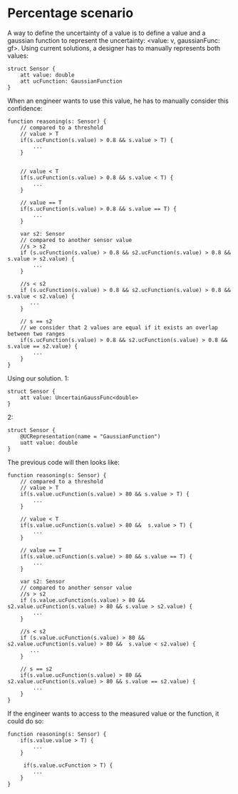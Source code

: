 # Percentage scenario

A way to define the uncertainty of a value is to define a value and a gaussian function to represent the uncertainty: <value: v, gaussianFunc: gf>.
Using current solutions, a designer has to manually represents both values:

```
struct Sensor {
    att value: double
    att ucFunction: GaussianFunction
}
```

When an engineer wants to use this value, he has to manually consider this confidence:

```
function reasoning(s: Sensor) {
    // compared to a threshold
    // value > T
    if(s.ucFunction(s.value) > 0.8 && s.value > T) {
        ...
    }


    // value < T
    if(s.ucFunction(s.value) > 0.8 && s.value < T) {
        ...
    }

    // value == T
    if(s.ucFunction(s.value) > 0.8 && s.value == T) {
        ...
    }

    var s2: Sensor
    // compared to another sensor value
    //s > s2
    if (s.ucFunction(s.value) > 0.8 && s2.ucFunction(s.value) > 0.8 && s.value > s2.value) {
        ...
    }

    //s < s2
    if (s.ucFunction(s.value) > 0.8 && s2.ucFunction(s.value) > 0.8 && s.value < s2.value) {
       ...
    }

    // s == s2
    // we consider that 2 values are equal if it exists an overlap between two ranges
    if(s.ucFunction(s.value) > 0.8 && s2.ucFunction(s.value) > 0.8 && s.value == s2.value) {
        ...
    }
}
```

Using our solution.
1:
```
struct Sensor {
    att value: UncertainGaussFunc<double>
}
```

2:
```
struct Sensor {
    @UCRepresentation(name = "GaussianFunction")
    uatt value: double
}
```

The previous code will then looks like:
```
function reasoning(s: Sensor) {
    // compared to a threshold
    // value > T
    if(s.value.ucFunction(s.value) > 80 && s.value > T) {
        ...
    }

    // value < T
    if(s.value.ucFunction(s.value) > 80 &&  s.value > T) {
        ...
    }

    // value == T
    if(s.value.ucFunction(s.value) > 80 && s.value == T) {
        ...
    }

    var s2: Sensor
    // compared to another sensor value
    //s > s2
    if (s.value.ucFunction(s.value) > 80 && s2.value.ucFunction(s.value) > 80 && s.value > s2.value) {
        ...
    }

    //s < s2
    if (s.value.ucFunction(s.value) > 80 && s2.value.ucFunction(s.value) > 80 &&  s.value < s2.value) {
       ...
    }

    // s == s2
    if(s.value.ucFunction(s.value) > 80 && s2.value.ucFunction(s.value) > 80 && s.value == s2.value) {
        ...
    }
}
```

If the engineer wants to access to the measured value or the function, it could do so:

```
function reasoning(s: Sensor) {
    if(s.value.value > T) {
        ...
    }

     if(s.value.ucFunction > T) {
        ...
    }
}
```

